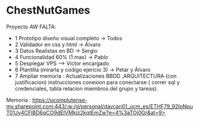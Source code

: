 # ChestNutGames
Proyecto AW
FALTA:

 - 1 Prototipo diseño visual completo -> Todos
 - 2 Validador en css y html -> Álvaro
 - 3 Datos Realistas en BD -> Sergio
 - 4 Funcionalidad 60% (1 mas) -> Pablo
 - 5 Desplegar VPS  --> Víctor encargado 
 - 6 Plantilla (mirarla y codigo ejericio 3) -> Petar y Álvaro
 - 7 Ampliar memoria : Actualizaciones BBDD ,ARQUITECTURA (con justificacion) instrucciones conexion para conectarse ( correr sql y credenciales,
tabla relacion miembros del grupo y tareas).


Memoria : https://ucomplutense-my.sharepoint.com:443/:w:/g/personal/davcan01_ucm_es/ETHF79_92lpNpuT01Jy4CFIBD6qCO9dEIVMkjz2kqtEmZw?e=4%3aTOj0Gr&at=9>



